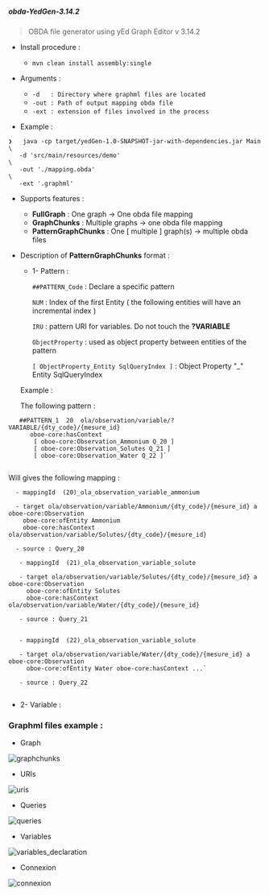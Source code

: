 <h5>obda-YedGen-3.14.2</h5>

 > OBDA file generator using yEd Graph Editor v 3.14.2

- Install procedure :

   - ` mvn clean install assembly:single `

- Arguments :
 
   - `-d   : Directory where graphml files are located `
   - `-out : Path of output mapping obda file `
   - `-ext : extension of files involved in the process `


- Example :

```
❯   java -cp target/yedGen-1.0-SNAPSHOT-jar-with-dependencies.jar Main  \
   -d 'src/main/resources/demo'                                         \
   -out './mapping.obda'                                                \
   -ext '.graphml'
```

- Supports features :

   - **FullGraph** : One graph -> One obda file mapping
   - **GraphChunks** : Multiple graphs -> one obda file mapping
   - **PatternGraphChunks** : One [ multiple ] graph(s) -> multiple obda files
 
- Description of **PatternGraphChunks** format :

   *  1- Pattern :
   
      `##PATTERN_Code` : Declare a specific pattern

      `NUM` : Index of the first Entity ( the following entities will have an incremental index )
      
      `IRU` : pattern URI for variables. Do not touch the **?VARIABLE**
      
      `ObjectProperty` : used as object property between entities of the pattern
      
      `[ ObjectProperty_Entity SqlQueryIndex ]` : Object Property "_" Entity SqlQueryIndex

   Example :

   The following pattern :
   
```
   ##PATTERN_1  20  ola/observation/variable/?VARIABLE/{dty_code}/{mesure_id} 
      oboe-core:hasContext 
       [ oboe-core:Observation_Ammonium Q_20 ] 
       [ oboe-core:Observation_Solutes Q_21 ] 
       [ oboe-core:Observation_Water Q_22 ]`
   
```

   Will gives the following mapping  :

 
 ```
   - mappingId	(20)_ola_observation_variable_ammonium 
   
   - target ola/observation/variable/Ammonium/{dty_code}/{mesure_id} a oboe-core:Observation 
     oboe-core:ofEntity Ammonium 
     oboe-core:hasContext ola/observation/variable/Solutes/{dty_code}/{mesure_id}
   
   - source : Query_20
```  

```  
   - mappingId	(21)_ola_observation_variable_solute
   
   - target ola/observation/variable/Solutes/{dty_code}/{mesure_id} a oboe-core:Observation
     oboe-core:ofEntity Solutes 
     oboe-core:hasContext ola/observation/variable/Water/{dty_code}/{mesure_id}
   
   - source : Query_21
   
```

```  
   - mappingId	(22)_ola_observation_variable_solute
   
   - target ola/observation/variable/Water/{dty_code}/{mesure_id} a oboe-core:Observation 
     oboe-core:ofEntity Water oboe-core:hasContext ...`
   
   - source : Query_22
   
```  
   
   *  2- Variable :
   
### Graphml files example :
 
   - Graph

![graphchunks](https://cloud.githubusercontent.com/assets/7684497/17357917/617c5234-595f-11e6-8b72-5f0ee9615828.jpg)


   - URIs
 
![uris](https://cloud.githubusercontent.com/assets/7684497/17358066/27b5ed2a-5960-11e6-887f-3b2cb5641e4f.jpg)

   - Queries

![queries](https://cloud.githubusercontent.com/assets/7684497/17358127/8560d2fa-5960-11e6-84bb-dca580e70cb5.jpg)


   - Variables
 
![variables_declaration](https://cloud.githubusercontent.com/assets/7684497/17358262/470792ea-5961-11e6-9a60-fbf46de3d60c.jpg)

   - Connexion 

![connexion](https://cloud.githubusercontent.com/assets/7684497/17358431/4cb8b362-5962-11e6-9dce-3ccb9a59e9c4.jpg)

